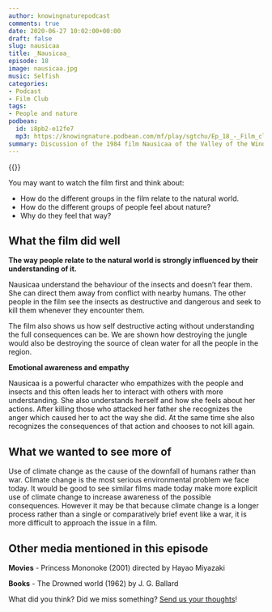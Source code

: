 ```yaml
---
author: knowingnaturepodcast
comments: true
date: 2020-06-27 10:02:00+00:00
draft: false
slug: nausicaa
title: _Nausicaa_
episode: 18
image: nausicaa.jpg
music: Selfish
categories:
- Podcast
- Film Club
tags:
- People and nature
podbean:
  id: i8pb2-e12fe7
  mp3: https://knowingnature.podbean.com/mf/play/sgtchu/Ep_18_-_Film_club_Nausicaa_87p7z.mp3
summary: Discussion of the 1984 film Nausicaa of the Valley of the Wind. We discuss what the film says about how people relate to the natural world, and how unfamiliarity breeds fear.
---
```


{{<film director="Hayao Miyazaki"
        starring="Sumi Shimamoto(voice), Mahito Tsujimura(voice), Hisako Kyôda(voice)"
        thumb="nausicaa_cover.jpg"
        release-date="1984-03-11"
        runtime="1h57m"
        rating="PG"
        imdb-link="https://www.imdb.com/title/tt0087544/">}}


You may want to watch the film first and think about:
  * How do the different groups in the film relate to the natural world.
  * How do the different groups of people feel about nature?
  * Why do they feel that way?

## What the film did well

**The way people relate to the natural world is strongly influenced by their
understanding of it.**

Nausicaa understand the behaviour of the insects and doesn’t fear them. She
can direct them away from conflict with nearby humans. The other people in the
film see the insects as destructive and dangerous and seek to kill them
whenever they encounter them.

The film also shows us how self destructive acting without understanding the
full consequences can be. We are shown how destroying the jungle  would also
be destroying the source of clean water for all the people in the region.

**Emotional awareness and empathy**

Nausicaa is a powerful character who empathizes with the people and insects
and this often leads her to interact with others with more understanding. She
also understands herself and how she feels about her actions. After killing
those who attacked her father she recognizes the anger which caused her to act
the way she did. At the same time she also recognizes the consequences of that
action and chooses to not kill again.  

## What we wanted to see more of

Use of climate change as the cause of the downfall of humans rather than war.
Climate change is the most serious environmental problem we face today. It
would be good to see similar films made today make more explicit use of
climate change to increase awareness of the possible consequences. However it
may be that because climate change is a longer process rather than a single or
comparatively brief event like a war, it is more difficult to approach the
issue in a film.

## Other media mentioned in this episode

**Movies** \- Princess Mononoke (2001) directed by Hayao Miyazaki

**Books** \- The Drowned world (1962) by J. G. Ballard

What did you think? Did we miss something? [Send us your thoughts](/about)!
